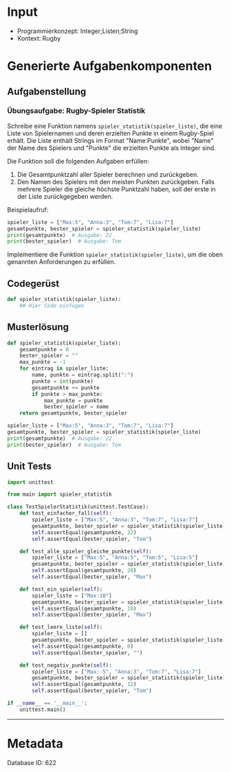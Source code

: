 # Input
- Programmierkonzept: Integer;Listen;String
- Kontext: Rugby

# Generierte Aufgabenkomponenten
## Aufgabenstellung
### Übungsaufgabe: Rugby-Spieler Statistik

Schreibe eine Funktion namens `spieler_statistik(spieler_liste)`, die eine Liste von Spielernamen und deren erzielten Punkte in einem Rugby-Spiel erhält. Die Liste enthält Strings im Format "Name:Punkte", wobei "Name" der Name des Spielers und "Punkte" die erzielten Punkte als Integer sind.

Die Funktion soll die folgenden Aufgaben erfüllen:
1. Die Gesamtpunktzahl aller Spieler berechnen und zurückgeben.
2. Den Namen des Spielers mit den meisten Punkten zurückgeben. Falls mehrere Spieler die gleiche höchste Punktzahl haben, soll der erste in der Liste zurückgegeben werden.

Beispielaufruf:
```python
spieler_liste = ["Max:5", "Anna:3", "Tom:7", "Lisa:7"]
gesamtpunkte, bester_spieler = spieler_statistik(spieler_liste)
print(gesamtpunkte)  # Ausgabe: 22
print(bester_spieler)  # Ausgabe: Tom
```

Implementiere die Funktion `spieler_statistik(spieler_liste)`, um die oben genannten Anforderungen zu erfüllen.

## Codegerüst
```python
def spieler_statistik(spieler_liste):
    ## Hier Code einfügen
```

## Musterlösung
```python
def spieler_statistik(spieler_liste):
    gesamtpunkte = 0
    bester_spieler = ""
    max_punkte = -1
    for eintrag in spieler_liste:
        name, punkte = eintrag.split(":")
        punkte = int(punkte)
        gesamtpunkte += punkte
        if punkte > max_punkte:
            max_punkte = punkte
            bester_spieler = name
    return gesamtpunkte, bester_spieler

spieler_liste = ["Max:5", "Anna:3", "Tom:7", "Lisa:7"]
gesamtpunkte, bester_spieler = spieler_statistik(spieler_liste)
print(gesamtpunkte)  # Ausgabe: 22
print(bester_spieler)  # Ausgabe: Tom
```

## Unit Tests
```python
import unittest

from main import spieler_statistik

class TestSpielerStatistik(unittest.TestCase):
    def test_einfacher_fall(self):
        spieler_liste = ["Max:5", "Anna:3", "Tom:7", "Lisa:7"]
        gesamtpunkte, bester_spieler = spieler_statistik(spieler_liste)
        self.assertEqual(gesamtpunkte, 22)
        self.assertEqual(bester_spieler, "Tom")

    def test_alle_spieler_gleiche_punkte(self):
        spieler_liste = ["Max:5", "Anna:5", "Tom:5", "Lisa:5"]
        gesamtpunkte, bester_spieler = spieler_statistik(spieler_liste)
        self.assertEqual(gesamtpunkte, 20)
        self.assertEqual(bester_spieler, "Max")

    def test_ein_spieler(self):
        spieler_liste = ["Max:10"]
        gesamtpunkte, bester_spieler = spieler_statistik(spieler_liste)
        self.assertEqual(gesamtpunkte, 10)
        self.assertEqual(bester_spieler, "Max")

    def test_leere_liste(self):
        spieler_liste = []
        gesamtpunkte, bester_spieler = spieler_statistik(spieler_liste)
        self.assertEqual(gesamtpunkte, 0)
        self.assertEqual(bester_spieler, "")

    def test_negativ_punkte(self):
        spieler_liste = ["Max:-5", "Anna:3", "Tom:7", "Lisa:7"]
        gesamtpunkte, bester_spieler = spieler_statistik(spieler_liste)
        self.assertEqual(gesamtpunkte, 12)
        self.assertEqual(bester_spieler, "Tom")

if __name__ == '__main__':
    unittest.main()
```
___
# Metadata
Database ID: 622
